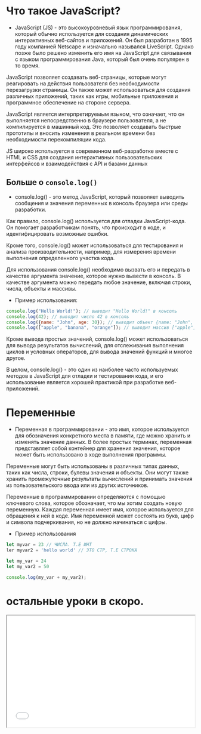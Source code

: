 # Что такое JavaScript?
- JavaScript (JS) - это высокоуровневый язык программирования, который обычно используется для создания динамических интерактивных веб-сайтов и приложений. Он был разработан в 1995 году компанией Netscape и изначально назывался LiveScript. Однако позже было решено изменить его имя на JavaScript для связывания с языком программирования Java, который был очень популярен в то время.

JavaScript позволяет создавать веб-страницы, которые могут реагировать на действия пользователя без необходимости перезагрузки страницы. Он также может использоваться для создания различных приложений, таких как игры, мобильные приложения и программное обеспечение на стороне сервера.

JavaScript является интерпретируемым языком, что означает, что он выполняется непосредственно в браузере пользователя, а не компилируется в машинный код. Это позволяет создавать быстрые прототипы и вносить изменения в реальном времени без необходимости перекомпиляции кода.

JS широко используется в современном веб-разработке вместе с HTML и CSS для создания интерактивных пользовательских интерфейсов и взаимодействия с API и базами данных

## Больше о `console.log()`

- console.log() - это метод JavaScript, который позволяет выводить сообщения и значения переменных в консоль браузера или среды разработки.

Как правило, console.log() используется для отладки JavaScript-кода. Он помогает разработчикам понять, что происходит в коде, и идентифицировать возможные ошибки.

Кроме того, console.log() может использоваться для тестирования и анализа производительности, например, для измерения времени выполнения определенного участка кода.

Для использования console.log() необходимо вызвать его и передать в качестве аргумента значение, которое нужно вывести в консоль. В качестве аргумента можно передать любое значение, включая строки, числа, объекты и массивы.

- Пример использования:
```js
console.log("Hello World!"); // выводит "Hello World!" в консоль
console.log(42); // выводит число 42 в консоль
console.log({name: "John", age: 30}); // выводит объект {name: "John", age: 30} в консоль
console.log(["apple", "banana", "orange"]); // выводит массив ["apple", "banana", "orange"] в консоль
```

Кроме вывода простых значений, console.log() может использоваться для вывода результатов вычислений, для отслеживания выполнения циклов и условных операторов, для вывода значений функций и многое другое.

В целом, console.log() - это один из наиболее часто используемых методов в JavaScript для отладки и тестирования кода, и его использование является хорошей практикой при разработке веб-приложений.

# Переменные

- Переменная в программировании - это имя, которое используется для обозначения конкретного места в памяти, где можно хранить и изменять значение данных. В более простых терминах, переменная представляет собой контейнер для хранения значения, которое может быть использовано в ходе выполнения программы.

Переменные могут быть использованы в различных типах данных, таких как числа, строки, булевы значения и объекты. Они могут также хранить промежуточные результаты вычислений и принимать значения из пользовательского ввода или из других источников.

Переменные в программировании определяются с помощью ключевого слова, которое обозначает, что мы хотим создать новую переменную. Каждая переменная имеет имя, которое используется для обращения к ней в коде. Имя переменной может состоять из букв, цифр и символа подчеркивания, но не должно начинаться с цифры.

- Пример использования
```js
let myvar = 23 // ЧИСЛА. Т.Е ИНТ
ler myvar2 = 'hello world' // ЭТО СТР, Т.Е СТРОКА
```
```js
let my_var = 24
let my_var2 = 50

console.log(my_var + my_var2);
```

# остальные уроки в скоро.

<iframe src="index.html" width="100%" height="300px"></iframe>

